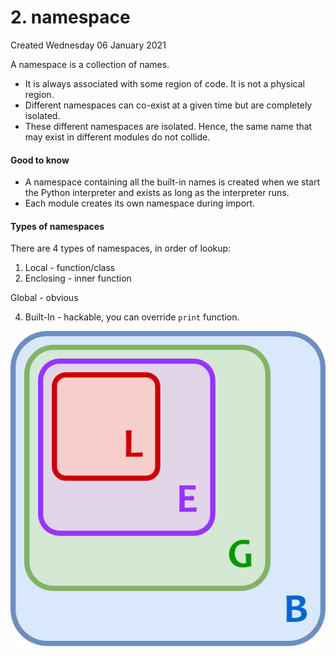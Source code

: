 # 2. namespace
Created Wednesday 06 January 2021

A namespace is a collection of names. 


* It is always associated with some region of code. It is not a physical region.
* Different namespaces can co-exist at a given time but are completely isolated.
* These different namespaces are isolated. Hence, the same name that may exist in different modules do not collide.


#### Good to know

* A namespace containing all the built-in names is created when we start the Python interpreter and exists as long as the interpreter runs.
* Each module creates its own namespace during import.


#### Types of namespaces
There are 4 types of namespaces, in order of lookup:

1. Local - function/class
2. Enclosing - inner function

Global - obvious

4. Built-In - hackable, you can override ``print`` function.

![](./2._namespace/pasted_image.png)

